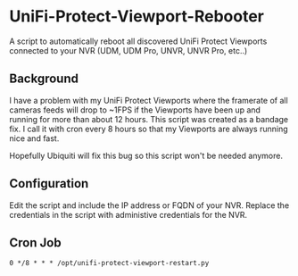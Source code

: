 # UniFi-Protect-Viewport-Rebooter
A script to automatically reboot all discovered UniFi Protect Viewports connected to your NVR (UDM, UDM Pro, UNVR, UNVR Pro, etc..)

## Background

I have a problem with my UniFi Protect Viewports where the framerate of all cameras feeds will drop to ~1FPS if the Viewports have been up and running for more than about 12 hours.
This script was created as a bandage fix. I call it with cron every 8 hours so that my Viewports are always running nice and fast.

Hopefully Ubiquiti will fix this bug so this script won't be needed anymore.

## Configuration

Edit the script and include the IP address or FQDN of your NVR.
Replace the credentials in the script with administive credentials for the NVR.

## Cron Job
```
0 */8 * * * /opt/unifi-protect-viewport-restart.py
```
